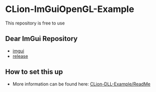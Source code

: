 # CLion-ImGuiOpenGL-Example
This repository is free to use

## Dear ImGui Repository
- [imgui](https://github.com/ocornut/imgui/)
- [release](https://github.com/ocornut/imgui/releases/tag/v1.91.5)

## How to set this up
- More information can be found here: [CLion-DLL-Example/ReadMe](https://github.com/SleepyFish-YT/CLion-DLL-Example/blob/main/README.MD)
